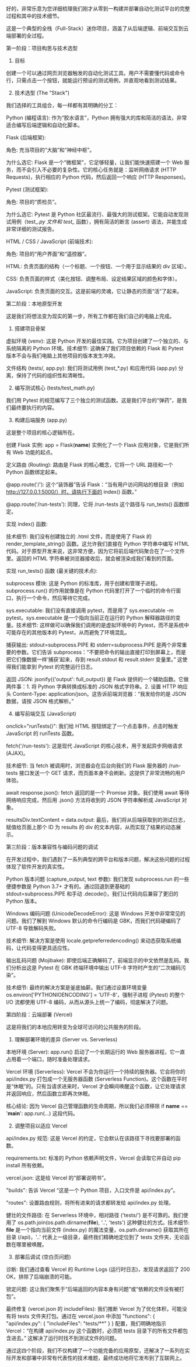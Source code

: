 好的，非常乐意为您详细梳理我们刚才从零到一构建并部署自动化测试平台的完整过程和其中的技术细节。

这是一个典型的全栈（Full-Stack）迷你项目，涵盖了从后端逻辑、前端交互到云端部署的全过程。

第一阶段：项目构思与技术选型
1. 目标

创建一个可以通过网页浏览器触发的自动化测试工具。用户不需要懂代码或命令行，只需点击一个按钮，就能运行预设的测试用例，并直观地看到测试结果。

2. 技术选型 (The "Stack")

我们选择的工具组合，每一样都有其明确的分工：

Python (编程语言): 作为“胶水语言”，Python 拥有强大的库和简洁的语法，非常适合编写后端逻辑和自动化脚本。

Flask (后端框架):

角色: 充当项目的“大脑”和“神经中枢”。

为什么选它: Flask 是一个“微框架”，它足够轻量，让我们能快速搭建一个 Web 服务，而不会引入不必要的复杂性。它的核心任务就是：监听网络请求 (HTTP Requests)，执行相应的 Python 代码，然后返回一个响应 (HTTP Responses)。

Pytest (测试框架):

角色: 项目的“质检员”。

为什么选它: Pytest 是 Python 社区最流行、最强大的测试框架。它能自动发现测试用例（test_*.py 文件和 test_* 函数），拥有简洁的断言 (assert) 语法，并能生成非常详细的测试报告。

HTML / CSS / JavaScript (前端技术):

角色: 项目的“用户界面”和“遥控器”。

HTML: 负责页面的结构（一个标题、一个按钮、一个用于显示结果的 div 区域）。

CSS: 负责页面的样式（美化按钮、调整布局、设定结果区域的颜色和字体）。

JavaScript: 负责页面的交互。这是前端的灵魂，它让静态的页面“活”了起来。

第二阶段：本地原型开发

这是我们将想法变为现实的第一步，所有工作都在我们自己的电脑上完成。

1. 搭建项目骨架

虚拟环境 (venv): 这是 Python 开发的最佳实践。它为项目创建了一个独立的、与系统隔离的 Python 环境。技术细节: 这确保了我们项目依赖的 Flask 和 Pytest 版本不会与我们电脑上其他项目的版本发生冲突。

文件结构 (tests/, app.py): 我们将测试用例 (test_*.py) 和应用代码 (app.py) 分离，保持了代码的组织性和清晰性。

2. 编写测试核心 (tests/test_math.py)

我们用 Pytest 的规范编写了三个独立的测试函数。这是我们平台的“弹药”，是我们最终要执行的内容。

3. 构建后端服务 (app.py)

这是整个项目的核心逻辑所在。

创建 Flask 实例: app = Flask(__name__) 实例化了一个 Flask 应用对象，它是我们所有 Web 功能的起点。

定义路由 (Routing): 路由是 Flask 的核心概念，它将一个 URL 路径和一个 Python 函数绑定起来。

@app.route('/'): 这个“装饰器”告诉 Flask：“当有用户访问网站的根目录（例如 http://127.0.0.1:5000/）时，请执行下面的 index() 函数。”

@app.route('/run-tests'): 同理，它将 /run-tests 这个路径与 run_tests() 函数绑定。

实现 index() 函数:

技术细节: 我们没有创建独立的 .html 文件，而是使用了 Flask 的 render_template_string() 函数。这允许我们直接在 Python 字符串中编写 HTML 代码。对于原型开发来说，这非常方便，因为它将前后端代码聚合在了一个文件里。返回的 HTML 字符串被浏览器接收后，就会被渲染成我们看到的页面。

实现 run_tests() 函数 (最关键的技术点):

subprocess 模块: 这是 Python 的标准库，用于创建和管理子进程。subprocess.run() 的作用就像是在 Python 代码里打开了一个临时的命令行窗口，执行一个命令，然后等待它完成。

sys.executable: 我们没有直接调用 pytest，而是用了 sys.executable -m pytest。sys.executable 是一个指向当前正在运行的 Python 解释器路径的变量。技术细节: 这样做可以确保我们调用的是虚拟环境中的 Pytest，而不是系统中可能存在的其他版本的 Pytest，从而避免了环境混乱。

捕获输出: stdout=subprocess.PIPE 和 stderr=subprocess.PIPE 是两个非常重要的参数。它们告诉 subprocess：“不要把命令的输出直接打印到屏幕上，而是把它们像数据一样‘捕获’起来，存到 result.stdout 和 result.stderr 变量里。” 这使得我们能拿到 Pytest 的完整运行日志。

返回 JSON: jsonify({'output': full_output}) 是 Flask 提供的一个辅助函数。它做两件事：1. 将 Python 字典转换成标准的 JSON 格式字符串。2. 设置 HTTP 响应头 Content-Type: application/json。这告诉前端浏览器：“我发给你的是 JSON 数据，请按 JSON 格式解析。”

4. 编写前端交互 (JavaScript)

onclick="runTests()": 我们给 HTML 按钮绑定了一个点击事件，点击时触发 JavaScript 的 runTests 函数。

fetch('/run-tests'): 这是现代 JavaScript 的核心技术，用于发起异步网络请求 (AJAX)。

技术细节: 当 fetch 被调用时，浏览器会在后台向我们的 Flask 服务器的 /run-tests 接口发送一个 GET 请求，而页面本身不会刷新。这提供了非常流畅的用户体验。

await response.json(): fetch 返回的是一个 Promise 对象。我们使用 await 等待网络响应完成，然后用 .json() 方法将收到的 JSON 字符串解析成 JavaScript 对象。

resultsDiv.textContent = data.output: 最后，我们将从后端获取到的测试日志，赋值给页面上那个 ID 为 results 的 div 的文本内容，从而实现了结果的动态展示。

第三阶段：版本兼容性与编码问题的调试

在开发过程中，我们遇到了一系列典型的跨平台和版本问题，解决这些问题的过程体现了软件开发的真实性。

Python 版本问题 (capture_output, text 参数): 我们发现 subprocess.run 的一些便捷参数是 Python 3.7+ 才有的。通过回退到更基础的 stdout=subprocess.PIPE 和手动 .decode()，我们让代码向后兼容了更旧的 Python 版本。

Windows 编码问题 (UnicodeDecodeError): 这是 Windows 开发中非常常见的问题。我们了解到 Windows 默认的命令行编码是 GBK，而我们代码硬编码了 UTF-8 导致解码失败。

技术细节: 解决方案是使用 locale.getpreferredencoding() 来动态获取系统编码，让代码变得更具适应性。

输出乱码问题 (Mojibake): 即使后端正确解码了，前端显示的中文依然是乱码。我们分析出这是 Pytest 在 GBK 终端环境中输出 UTF-8 字符时产生的“二次编码污染”。

技术细节: 最终的解决方案是釜底抽薪。我们通过设置环境变量 os.environ['PYTHONIOENCODING'] = 'UTF-8'，强制子进程 (Pytest) 的整个 I/O 流都使用 UTF-8 编码，从而从源头上统一了编码，彻底解决了问题。

第四阶段：云端部署 (Vercel)

这是将我们的本地应用转变为全球可访问的公共服务的阶段。

1. 理解部署环境的差异 (Server vs. Serverless)

本地环境 (Server): app.run() 启动了一个长期运行的 Web 服务器进程，它一直占用着一个端口，随时准备处理请求。

Vercel 环境 (Serverless): Vercel 不会为你运行一个持续的服务器。它会将你的 api/index.py 打包成一个无服务器函数 (Serverless Function)。这个函数在平时是“休眠”的。只有当请求进来时，Vercel 才会瞬间唤醒这个函数，让它处理请求并返回响应，然后函数立即再次休眠。

核心结论: 因为 Vercel 自己管理函数的生命周期，所以我们必须移除 if __name__ == '__main__': app.run(...) 这段代码。

2. 调整项目以适应 Vercel

api/index.py 规范: 这是 Vercel 的约定，它会默认在该路径下寻找要部署的函数。

requirements.txt: 标准的 Python 依赖声明文件，Vercel 会读取它并自动 pip install 所有依赖。

vercel.json: 这是给 Vercel 的“部署说明书”。

"builds": 告诉 Vercel “这是一个 Python 项目，入口文件是 api/index.py”。

"routes": 设置路由规则，将所有进来的请求都转发给 api/index.py 处理。

健壮的文件路径: 在 Serverless 环境中，相对路径 ('tests/') 是不可靠的。我们使用了 os.path.join(os.path.dirname(__file__), '..', 'tests') 这种健壮的方式。技术细节: __file__ 是一个指向当前文件 (index.py) 的魔法变量，os.path.dirname() 获取其所在目录 (/api)，'..' 代表上一级目录，最终我们精确地定位到了 tests 文件夹，无论函数在哪里被唤醒。

3. 部署后调试 (空白页问题)

诊断: 我们通过查看 Vercel 的 Runtime Logs (运行时日志)，发现请求返回了 200 OK，排除了后端崩溃的可能。

锁定问题: 这让我们聚焦于“后端返回的内容本身有问题”或“依赖的文件没有被打包”。

最终修复 (vercel.json 的 includeFiles): 我们推断 Vercel 为了优化体积，可能没有将 tests 文件夹打包。通过在 vercel.json 中添加 "functions": { "api/index.py": { "includeFiles": "tests/**" } } 配置，我们明确地指示 Vercel：“在构建 api/index.py 这个函数时，必须把 tests 目录下的所有文件都包含进去。” 这解决了运行时找不到测试文件的问题。

通过这四个阶段，我们不仅构建了一个功能完备的应用原型，还解决了一系列在实际开发和部署中非常有代表性的技术难题，最终成功地将它发布到了互联网上。
